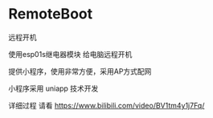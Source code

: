 # RemoteBoot
远程开机

使用esp01s继电器模块 给电脑远程开机

提供小程序，使用非常方便，采用AP方式配网

小程序采用 uniapp 技术开发

详细过程 请看 https://www.bilibili.com/video/BV1tm4y1j7Fq/
